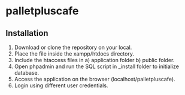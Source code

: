 # palletpluscafe

## Installation

1. Download or clone the repository on your local.
2. Place the file inside the xampp/htdocs directory.
3. Include the htaccess files in a) application folder b) public folder.
4. Open phpadmin and run the SQL script in _install folder to initialize database.
5. Access the application on the browser (localhost/palletpluscafe).
6. Login using different user credentials.